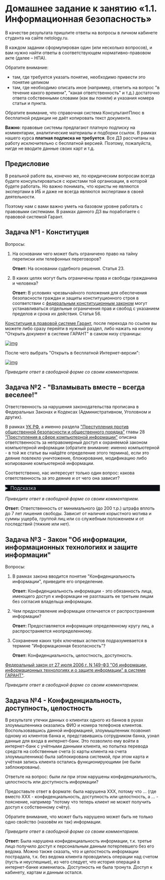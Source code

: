 # Домашнее задание к занятию «1.1. Информационная безопасность»

В качестве результата пришлите ответы на вопросы в личном кабинете студента на сайте netology.ru.

В каждом задании сформулирован один (или несколько вопросов), и вам нужно найти ответы в соответствующем нормативно-правовом акте (далее – НПА).

Обратите внимание:

- там, где требуется указать понятие, необходимо привести это понятие целиком
- там, где необходимо описать иное (например, ответить на вопрос "в течение какого времени", "какая ответственность" и т.д.) достаточно ответа собственными словами (как вы поняли) и указания номера статьи и пункта.

Обратите внимание, что справочная система КонсультантПлюс в бесплатной редакции не даёт копировать текст документа.

**Важно**: правовые системы предлагают платную подписку на комментарии, аналитические материалы и подборки ссылок. В рамках нашего курса **платная подписка не требуется**. Все ДЗ рассчитаны на работу исключительно с бесплатной версией. Поэтому, пожалуйста, нигде не вводите данные своих карт и т.д.

## Предисловие

В реальной работе вы, конечно же, по юридическим вопросам всегда будете консультироваться с юристами той организации, в которой будете работать. Но важно понимать, что юристы не являются экспертами в ИБ и даже не всегда являются экспертами в своей деятельности.

Поэтому нам с вами важно уметь на базовом уровне работать с правовыми системами. В рамках данного ДЗ вы поработаете с правовой системой Гарант.

## Задача №1 - Конституция

Вопросы:

1. На основании чего может быть ограничено право на тайну переписки или телефонных переговоров?

   **Ответ:** На основании судебного решения. Статья 23.

2. В каких целях могут быть ограничены права и свободы гражданина и человека?

   **Ответ:** В условиях чрезвычайного положения для обеспечения безопасности граждан и защиты конституционного строя в соответствии с [федеральным конституционным законом](http://ivo.garant.ru/#/document/12123122/entry/300) могут устанавливаться отдельные ограничения прав и свобод с указанием пределов и срока их действия. Статья 56.

[Конституция в правовой системе Гарант](https://base.garant.ru/10103000/), после перехода по ссылке вы можете либо сразу перейти в нужный раздел, либо нажать на кнопку "Открыть документ в системе ГАРАНТ" в самом низу страницы:

[![img](https://github.com/netology-code/ibb-homeworks/raw/v2/01_information-security/pic/open.png)](https://github.com/netology-code/ibb-homeworks/blob/v2/01_information-security/pic/open.png)

После чего выбрать "Открыть в бесплатной Интернет-версии":

[![img](https://github.com/netology-code/ibb-homeworks/raw/v2/01_information-security/pic/free-version.png)](https://github.com/netology-code/ibb-homeworks/blob/v2/01_information-security/pic/free-version.png)

*Приведите ответ в свободной форме со своим комментарием.*

## Задача №2 - "Взламывать вместе – всегда веселее!"

Ответственность за нарушения законодательства прописана в Федеральных Законах и Кодексах (Административном, Уголовном и других).

В рамках [УК РФ](https://base.garant.ru/10108000/), а именно раздела ["Преступления против общественной безопасности и общественного порядка"](https://base.garant.ru/10108000/d67615e380180e02ecd5ecde81a784be/) главы 28 ["Преступления в сфере компьютерной информации"](https://base.garant.ru/10108000/42bb11d7291ec544e2ec2604179c0da1/) описана ответственность за неправомерный доступ к охраняемой законом компьютерной информации (обратите внимание: именно компьютерной - в той же статье вы найдёте определение этого термина), если это деяние повлекло уничтожение, блокирование, модификацию либо копирование компьютерной информации.

Соответственно, нас интересует только один вопрос: какова ответственность за это деяние и от чего она зависит?

<details style="box-sizing: border-box; display: block; margin-top: 0px; margin-bottom: 16px; color: rgb(201, 209, 217); font-family: -apple-system, &quot;system-ui&quot;, &quot;Segoe UI&quot;, Helvetica, Arial, sans-serif, &quot;Apple Color Emoji&quot;, &quot;Segoe UI Emoji&quot;; font-size: 16px; font-style: normal; font-variant-ligatures: normal; font-variant-caps: normal; font-weight: 400; letter-spacing: normal; orphans: 2; text-align: start; text-indent: 0px; text-transform: none; white-space: normal; widows: 2; word-spacing: 0px; -webkit-text-stroke-width: 0px; background-color: rgb(13, 17, 23); text-decoration-thickness: initial; text-decoration-style: initial; text-decoration-color: initial;"><summary style="box-sizing: border-box; display: list-item; cursor: pointer;">Подсказка</summary></details>

*Приведите ответ в свободной форме со своим комментарием.*

**Ответ:** Ответственность от минимального (до 200 т.р.) штрафа вплоть до 7 лет лишения свободы. Зависит от наличия корыстного мотива и суммы ущерба, группой лиц или со служебным положением и от последствий (тяжкие или нет).

## Задача №3 - Закон "Об информации, информационных технологиях и защите информации"

Вопросы:

1. В рамках закона вводится понятие "Конфиденциальность информации", приведите его определение.

   **Ответ:** Конфиденциальность информации - это обязанность лица, имеющего доступ к информации не разглашать ее третьим лицам без согласия владельца информации.

2. Чем предоставление информации отличается от распространения информации?

   **Ответ:** Предоставляется информация определенному кругу лиц, а распространяется неопределенному.

3. Сохранение каких трёх ключевых аспектов подразумевается в термине "Информационная безопасность"?

   **Ответ:** Конфиденциальность, целостность, доступность.

[Федеральный закон от 27 июля 2006 г. N 149-ФЗ "Об информации, информационных технологиях и о защите информации" в системе ГАРАНТ"](https://base.garant.ru/12148555/).

*Приведите ответ в свободной форме со своим комментарием.*

## Задача №4 - Конфиденциальность, доступность, целостность

В результате утечки данных о клиентах одного из банков в руках злоумышленника оказались ФИО и номера телефонов клиентов. Воспользовавшись данной информацией, злоумышленник позвонил одному из клиентов банка и, представившись сотрудником банка, узнал данные для входа в интернет-банк. Это позволило ему войти в интернет-банк с учётными данными клиента, но попытка перевода средств на собственные счета (с карты клиента на счета злоумышленника) была заблокирована системой, при этом карта и учётная запись клиента остались функционирующими (не были заблокированы).

Ответьте на вопрос: были ли при этом нарушены конфиденциальность, целостность или доступность информации?

Предоставьте ответ в формате: была нарушена XXX, потому что ... (где вместо XXX - конфиденциальность, доступность или целостность, а ... - пояснение, например "потому что теперь клиент не может получить доступ к собственному счёту).

Обратите внимание, что может быть нарушено может быть не только одно свойство (назовём их так) информации.

*Приведите ответ в свободной форме со своим комментарием.*

**Ответ:** Была нарушена конфиденциальность информации, т.к. третье лицо получило доступ к персональным данным потерпевшего без его ведома. Можно также сказать, что и целостность информации пострадала, т.к. без ведома клиента проводились операции над счетом (пусть и неуспешные), из чего следует, что история операций в интернет-банке изменилась. Доступность не была тронута. Доступ к кабинету, картам и данным остался.